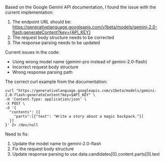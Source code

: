 Based on the Google Gemini API documentation, I found the issue with the current implementation:

1. The endpoint URL should be: https://generativelanguage.googleapis.com/v1beta/models/gemini-2.0-flash:generateContent?key={API_KEY}
2. The request body structure needs to be corrected
3. The response parsing needs to be updated

Current issues in the code:
- Using wrong model name (gemini-pro instead of gemini-2.0-flash)
- Incorrect request body structure
- Wrong response parsing path

The correct curl example from the documentation:
```
curl "https://generativelanguage.googleapis.com/v1beta/models/gemini-2.0-flash:generateContent?key=$API_KEY" \
-H 'Content-Type: application/json' \
-X POST \
-d '{
  "contents": [{
    "parts":[{"text": "Write a story about a magic backpack."}]
  }]
}' 2> /dev/null
```

Need to fix:
1. Update the model name to gemini-2.0-flash
2. Fix the request body structure
3. Update response parsing to use data.candidates[0].content.parts[0].text

